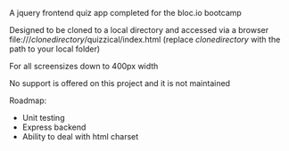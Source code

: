 A jquery frontend quiz app completed for the bloc.io bootcamp

Designed to be cloned to a local directory  and accessed via a browser file:///*clonedirectory*/quizzical/index.html (replace *clonedirectory* with the path to your local folder)

For all screensizes down to 400px width

No support is offered on this project and it is not maintained

Roadmap:
- Unit testing
- Express backend 
- Ability to deal with html charset

